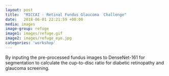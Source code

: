 ```yaml
---
layout: post
title:  "MICCAI - Retinal Fundus Glaucoma  Challenge"
date:   2018-06-01 22:21:59 +00:00
media: images
image-group: refuge
image1: images/refuge.gif
image2: images/refuge_eye.jpg
categories: 'workshop'
---
```


By inputing the pre-processed fundus images to DenseNet-161 for segmentation to calculate the cup-to-disc ratio for diabetic retinopathy and glaucoma screening.